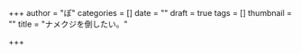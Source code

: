 +++
author = "ぽ"
categories = []
date = ""
draft = true
tags = []
thumbnail = ""
title = "ナメクジを倒したい。"

+++
